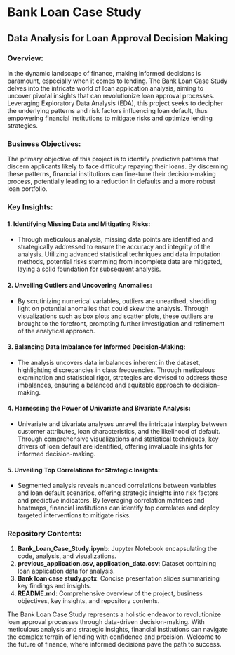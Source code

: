 # Bank Loan Case Study

## Data Analysis for Loan Approval Decision Making

### Overview:

In the dynamic landscape of finance, making informed decisions is paramount, especially when it comes to lending. The Bank Loan Case Study delves into the intricate world of loan application analysis, aiming to uncover pivotal insights that can revolutionize loan approval processes. Leveraging Exploratory Data Analysis (EDA), this project seeks to decipher the underlying patterns and risk factors influencing loan default, thus empowering financial institutions to mitigate risks and optimize lending strategies.

### Business Objectives:

The primary objective of this project is to identify predictive patterns that discern applicants likely to face difficulty repaying their loans. By discerning these patterns, financial institutions can fine-tune their decision-making process, potentially leading to a reduction in defaults and a more robust loan portfolio.

### Key Insights:

#### 1. Identifying Missing Data and Mitigating Risks:
   - Through meticulous analysis, missing data points are identified and strategically addressed to ensure the accuracy and integrity of the analysis. Utilizing advanced statistical techniques and data imputation methods, potential risks stemming from incomplete data are mitigated, laying a solid foundation for subsequent analysis.

#### 2. Unveiling Outliers and Uncovering Anomalies:
   - By scrutinizing numerical variables, outliers are unearthed, shedding light on potential anomalies that could skew the analysis. Through visualizations such as box plots and scatter plots, these outliers are brought to the forefront, prompting further investigation and refinement of the analytical approach.

#### 3. Balancing Data Imbalance for Informed Decision-Making:
   - The analysis uncovers data imbalances inherent in the dataset, highlighting discrepancies in class frequencies. Through meticulous examination and statistical rigor, strategies are devised to address these imbalances, ensuring a balanced and equitable approach to decision-making.

#### 4. Harnessing the Power of Univariate and Bivariate Analysis:
   - Univariate and bivariate analyses unravel the intricate interplay between customer attributes, loan characteristics, and the likelihood of default. Through comprehensive visualizations and statistical techniques, key drivers of loan default are identified, offering invaluable insights for informed decision-making.

#### 5. Unveiling Top Correlations for Strategic Insights:
   - Segmented analysis reveals nuanced correlations between variables and loan default scenarios, offering strategic insights into risk factors and predictive indicators. By leveraging correlation matrices and heatmaps, financial institutions can identify top correlates and deploy targeted interventions to mitigate risks.

### Repository Contents:

1. **Bank_Loan_Case_Study.ipynb**: Jupyter Notebook encapsulating the code, analysis, and visualizations.
2. **previous_application.csv, application_data.csv**: Dataset containing loan application data for analysis.
3. **Bank loan case study.pptx**: Concise presentation slides summarizing key findings and insights.
4. **README.md**: Comprehensive overview of the project, business objectives, key insights, and repository contents.

The Bank Loan Case Study represents a holistic endeavor to revolutionize loan approval processes through data-driven decision-making. With meticulous analysis and strategic insights, financial institutions can navigate the complex terrain of lending with confidence and precision. Welcome to the future of finance, where informed decisions pave the path to success.
